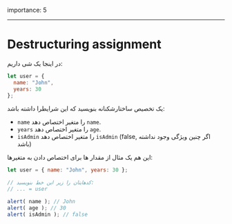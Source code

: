 importance: 5

---

# Destructuring assignment

در اینجا یک شی داریم:‌

```js
let user = {
  name: "John",
  years: 30
};
```

یک تخصیص ساختارشکنانه بنویسید که این شرایطرا داشته باشد: 

- `name` را متغیر اختصاص دهد `name`.
- `years` را متغیر اختصاص دهد `age`.
- `isAdmin` را متغیر اختصاص دهد `isAdmin` (false, اگر چنین ویژگی وجود نداشته باشد)

این هم یک مثال از مقدار ها برای اختصاص دادن به متغیرها:‌

```js
let user = { name: "John", years: 30 };

// کدهایتان را زیر این خط بنویسید:
// ... = user

alert( name ); // John
alert( age ); // 30
alert( isAdmin ); // false
```
